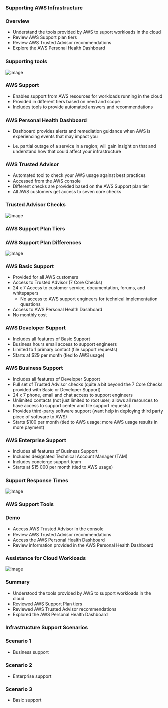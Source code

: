 ### Supporting AWS Infrastructure

### Overview

* Understand the tools provided by AWS to suport workloads in the cloud
* Review AWS Support plan tiers
* Review AWS Trusted Advisor recommendations
* Explore the AWS Personal Health Dashboard

### Supporting tools

![image](https://user-images.githubusercontent.com/114364831/214901624-4642c386-a98c-484e-8f36-21dde8511b52.png)

### AWS Support

* Enables support from AWS resources for workloads running in the cloud
* Provided in different tiers based on need and scope
* Includes tools to provide automated answers and recommendations

### AWS Personal Health Dashboard

* Dashboard provides alerts and remediation guidance when AWS is experiencing events that may impact you
- i.e. partial outage of a service in a region; will gain insight on that and understand how that could affect your infrastructure

### AWS Trusted Advisor

* Automated tool to check your AWS usage against best practices
* Accessed from the AWS console
* Different checks are provided based on the AWS Support plan tier
* All AWS customers get access to seven core checks

### Trusted Advisor Checks

![image](https://user-images.githubusercontent.com/114364831/214903143-f3259c2e-e017-43c0-8b61-a73960360b08.png)

### AWS Support Plan Tiers

### AWS Support Plan Differences

![image](https://user-images.githubusercontent.com/114364831/214903395-ca1e6c8b-b33c-41d8-a258-2bc9d5c80171.png)

### AWS Basic Support

* Provided for all AWS customers
* Access to Trusted Advisor (7 Core Checks)
* 24 x 7 Access to customer service, documentation, forums, and whitepapers
   * No access to AWS support engineers for technical implementation questions
* Access to AWS Personal Health Dashboard
* No monthly cost

### AWS Developer Support

* Includes all features of Basic Support
* Business hours email access to support engineers
* Limited to 1 primary contact (file support requests)
* Starts at $29 per month (tied to AWS usage)

### AWS Business Support

* Includes all features of Developer Support
* Full set of Trusted Advisor checks (quite a bit beyond the 7 Core Checks provided with Basic or Developer Support)
* 24 x 7 phone, email and chat access to support engineers
* Unlimited contacts (not just limited to root user; allows all resources to have access to support center and file support requests)
* Provides third-party software support (want help in deploying third party piece of software to AWS)
* Starts $100 per month (tied to AWS usage; more AWS usage results in more payment)

### AWS Enterprise Support

* Includes all features of Business Support
* Includes designated Technical Account Manager (TAM)
* Includes concierge support team
* Starts at $15 000 per month (tied to AWS usage)

### Support Response Times

![image](https://user-images.githubusercontent.com/114364831/214912079-f30c7447-12ee-4de1-8836-f1da569ac1ca.png)

### AWS Support Tools

### Demo

* Access AWS Trusted Advisor in the console
* Review AWS Trusted Advisor recommendations
* Access the AWS Personal Health Dashboard
* Review information provided in the AWS Personal Health Dashboard

### Assistance for Cloud Workloads

![image](https://user-images.githubusercontent.com/114364831/214921045-6dc99c2e-378d-4755-ba30-0ca59b84ba2d.png)

### Summary

* Understood the tools provided by AWS to support workloads in the cloud
* Reviewed AWS Support Plan tiers
* Reviewed AWS Trusted Advisor recommendations
* Explored the AWS Personal Health Dashboard

### Infrastructure Support Scenarios

### Scenario 1

* Business support

### Scenario 2

* Enterprise support

### Scenario 3

* Basic support

